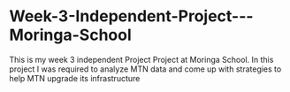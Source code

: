 # Week-3-Independent-Project---Moringa-School
This is my week 3 independent Project Project at Moringa School. In this project I was required to analyze MTN data and come up with strategies to help MTN upgrade its infrastructure
